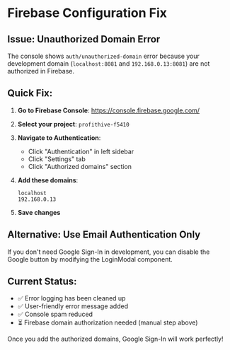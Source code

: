 # Firebase Configuration Fix

## Issue: Unauthorized Domain Error

The console shows `auth/unauthorized-domain` error because your development domain (`localhost:8081` and `192.168.0.13:8081`) are not authorized in Firebase.

## Quick Fix:

1. **Go to Firebase Console**: https://console.firebase.google.com/
2. **Select your project**: `profithive-f5410`
3. **Navigate to Authentication**:
   - Click "Authentication" in left sidebar
   - Click "Settings" tab
   - Click "Authorized domains" section

4. **Add these domains**:
   ```
   localhost
   192.168.0.13
   ```

5. **Save changes**

## Alternative: Use Email Authentication Only

If you don't need Google Sign-In in development, you can disable the Google button by modifying the LoginModal component.

## Current Status:
- ✅ Error logging has been cleaned up
- ✅ User-friendly error message added
- ✅ Console spam reduced
- ⏳ Firebase domain authorization needed (manual step above)

Once you add the authorized domains, Google Sign-In will work perfectly!